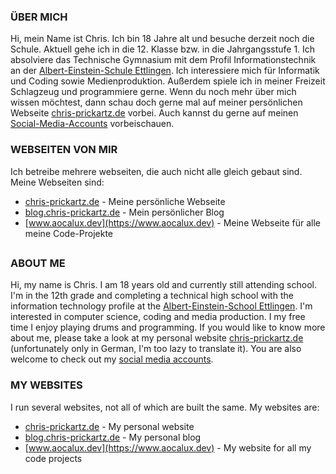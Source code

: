### ÜBER MICH
Hi, mein Name ist Chris. Ich bin 18 Jahre alt und besuche derzeit noch die Schule. Aktuell gehe ich in die 12. Klasse bzw. in die Jahrgangsstufe 1. Ich absolviere das Technische Gymnasium mit dem Profil Informationstechnik an der [Albert-Einstein-Schule Ettlingen](https://www.aesettlingen.de). Ich interessiere mich für Informatik und Coding sowie Medienproduktion. Außerdem spiele ich in meiner Freizeit Schlagzeug und programmiere gerne. Wenn du noch mehr über mich wissen möchtest, dann schau doch gerne mal auf meiner persönlichen Webseite [chris-prickartz.de](http://chris-prickartz.de) vorbei. Auch kannst du gerne auf meinen [Social-Media-Accounts](https://chris-prickartz.de/social/) vorbeischauen.

### WEBSEITEN VON MIR
Ich betreibe mehrere webseiten, die auch nicht alle gleich gebaut sind. Meine Webseiten sind:
- [chris-prickartz.de](https://chris-prickartz.de) - Meine persönliche Webseite
- [blog.chris-prickartz.de](https://blog.chris-prickartz.de) - Mein persönlicher Blog
- [www.aocalux.dev](https://www.aocalux.dev) - Meine Webseite für alle meine Code-Projekte

##  

### ABOUT ME
Hi, my name is Chris. I am 18 years old and currently still attending school. I'm in the 12th grade and completing a technical high school with the information technology profile at the [Albert-Einstein-School Ettlingen](https://www.aesettlingen.de). I'm interested in computer science, coding and media production. I my free time I enjoy playing drums and programming. If you would like to know more about me, please take a look at my personal website [chris-prickartz.de](http://chris-prickartz.de) (unfortunately only in German, I'm too lazy to translate it). You are also welcome to check out my [social media accounts](https://chris-prickartz.de/social/).

### MY WEBSITES
I run several websites, not all of which are built the same. My websites are:
- [chris-prickartz.de](https://chris-prickartz.de) - My personal website
- [blog.chris-prickartz.de](https://blog.chris-prickartz.de) - My personal blog
- [www.aocalux.dev](https://www.aocalux.dev) - My website for all my code projects

<!---
chris-pri05/chris-pri05 is a ✨ special ✨ repository because its `README.md` (this file) appears on your GitHub profile.
You can click the Preview link to take a look at your changes.
--->
